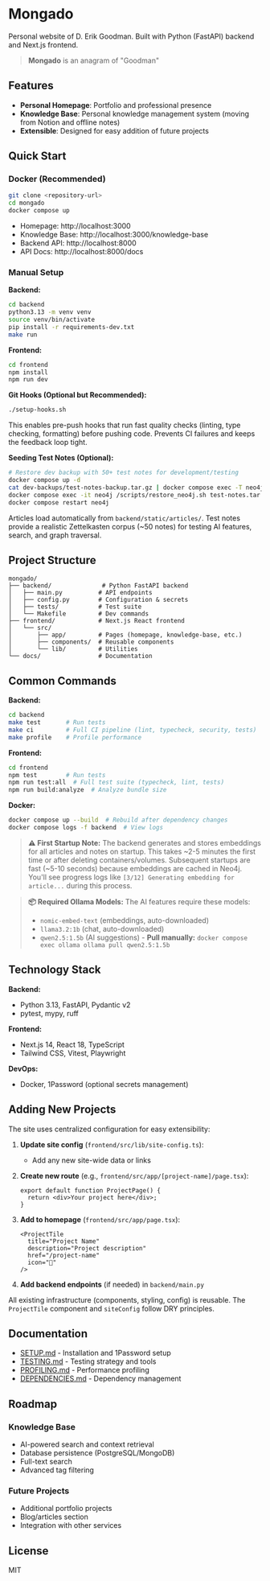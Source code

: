 # Mongado

Personal website of D. Erik Goodman. Built with Python (FastAPI) backend and Next.js frontend.

> **Mongado** is an anagram of "Goodman"

## Features

- **Personal Homepage**: Portfolio and professional presence
- **Knowledge Base**: Personal knowledge management system (moving from Notion and offline notes)
- **Extensible**: Designed for easy addition of future projects

## Quick Start

### Docker (Recommended)

```bash
git clone <repository-url>
cd mongado
docker compose up
```

- Homepage: http://localhost:3000
- Knowledge Base: http://localhost:3000/knowledge-base
- Backend API: http://localhost:8000
- API Docs: http://localhost:8000/docs

### Manual Setup

**Backend:**
```bash
cd backend
python3.13 -m venv venv
source venv/bin/activate
pip install -r requirements-dev.txt
make run
```

**Frontend:**
```bash
cd frontend
npm install
npm run dev
```

**Git Hooks (Optional but Recommended):**
```bash
./setup-hooks.sh
```

This enables pre-push hooks that run fast quality checks (linting, type checking, formatting) before pushing code. Prevents CI failures and keeps the feedback loop tight.

**Seeding Test Notes (Optional):**
```bash
# Restore dev backup with 50+ test notes for development/testing
docker compose up -d
cat dev-backups/test-notes-backup.tar.gz | docker compose exec -T neo4j sh -c 'cat > /var/mongado-backups/test-notes.tar.gz'
docker compose exec -it neo4j /scripts/restore_neo4j.sh test-notes.tar.gz
docker compose restart neo4j
```

Articles load automatically from `backend/static/articles/`. Test notes provide a realistic Zettelkasten corpus (~50 notes) for testing AI features, search, and graph traversal.

## Project Structure

```
mongado/
├── backend/              # Python FastAPI backend
│   ├── main.py          # API endpoints
│   ├── config.py        # Configuration & secrets
│   ├── tests/           # Test suite
│   └── Makefile         # Dev commands
├── frontend/            # Next.js React frontend
│   └── src/
│       ├── app/         # Pages (homepage, knowledge-base, etc.)
│       ├── components/  # Reusable components
│       └── lib/         # Utilities
└── docs/                # Documentation
```

## Common Commands

**Backend:**
```bash
cd backend
make test       # Run tests
make ci         # Full CI pipeline (lint, typecheck, security, tests)
make profile    # Profile performance
```

**Frontend:**
```bash
cd frontend
npm test        # Run tests
npm run test:all  # Full test suite (typecheck, lint, tests)
npm run build:analyze  # Analyze bundle size
```

**Docker:**
```bash
docker compose up --build  # Rebuild after dependency changes
docker compose logs -f backend  # View logs
```

> **⚠️ First Startup Note:** The backend generates and stores embeddings for all articles and notes on startup. This takes ~2-5 minutes the first time or after deleting containers/volumes. Subsequent startups are fast (~5-10 seconds) because embeddings are cached in Neo4j. You'll see progress logs like `[3/12] Generating embedding for article...` during this process.

> **📦 Required Ollama Models:** The AI features require these models:
> - `nomic-embed-text` (embeddings, auto-downloaded)
> - `llama3.2:1b` (chat, auto-downloaded)
> - `qwen2.5:1.5b` (AI suggestions) - **Pull manually:** `docker compose exec ollama ollama pull qwen2.5:1.5b`

## Technology Stack

**Backend:**
- Python 3.13, FastAPI, Pydantic v2
- pytest, mypy, ruff

**Frontend:**
- Next.js 14, React 18, TypeScript
- Tailwind CSS, Vitest, Playwright

**DevOps:**
- Docker, 1Password (optional secrets management)

## Adding New Projects

The site uses centralized configuration for easy extensibility:

1. **Update site config** (`frontend/src/lib/site-config.ts`):
   - Add any new site-wide data or links

2. **Create new route** (e.g., `frontend/src/app/[project-name]/page.tsx`):
   ```tsx
   export default function ProjectPage() {
     return <div>Your project here</div>;
   }
   ```

3. **Add to homepage** (`frontend/src/app/page.tsx`):
   ```tsx
   <ProjectTile
     title="Project Name"
     description="Project description"
     href="/project-name"
     icon="🚀"
   />
   ```

4. **Add backend endpoints** (if needed) in `backend/main.py`

All existing infrastructure (components, styling, config) is reusable. The `ProjectTile` component and `siteConfig` follow DRY principles.

## Documentation

- [SETUP.md](docs/SETUP.md) - Installation and 1Password setup
- [TESTING.md](docs/TESTING.md) - Testing strategy and tools
- [PROFILING.md](docs/PROFILING.md) - Performance profiling
- [DEPENDENCIES.md](docs/DEPENDENCIES.md) - Dependency management

## Roadmap

### Knowledge Base
- AI-powered search and context retrieval
- Database persistence (PostgreSQL/MongoDB)
- Full-text search
- Advanced tag filtering

### Future Projects
- Additional portfolio projects
- Blog/articles section
- Integration with other services

## License

MIT

